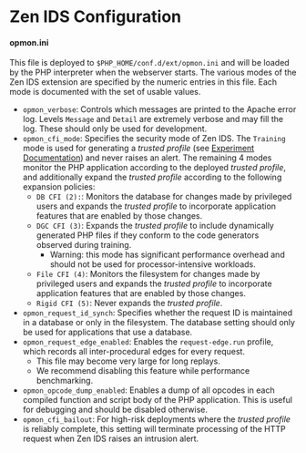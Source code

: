 # Zen IDS Configuration

#### opmon.ini

This file is deployed to `$PHP_HOME/conf.d/ext/opmon.ini` and will be loaded by the PHP interpreter when the webserver starts. The various modes of the Zen IDS extension are specified by the numeric entries in this file. Each mode is documented with the set of usable values.

* `opmon_verbose`: Controls which messages are printed to the Apache error log. Levels `Message` and `Detail` are extremely verbose and may fill the log. These should only be used for development.
* `opmon_cfi_mode`: Specifies the security mode of Zen IDS. The `Training` mode is used for generating a *trusted profile* (see [Experiment Documentation](https://github.com/uci-plrg/zen-ids/blob/interp-opt/EXPERIMENTS.md)) and never raises an alert. The remaining 4 modes monitor the PHP application according to the deployed *trusted profile*, and additionally expand the *trusted profile* according to the following expansion policies:
  * `DB CFI (2):`: Monitors the database for changes made by privileged users and expands the *trusted profile* to incorporate application features that are enabled by those changes.
  * `DGC CFI (3)`: Expands the *trusted profile* to include dynamically generated PHP files if they conform to the code generators observed during training. 
    * Warning: this mode has significant performance overhead and should not be used for processor-intensive workloads.
  * `File CFI (4)`: Monitors the filesystem for changes made by privileged users and expands the *trusted profile* to incorporate application features that are enabled by those changes.
  * `Rigid CFI (5)`: Never expands the *trusted profile*.
* `opmon_request_id_synch`: Specifies whether the request ID is maintained in a database or only in the filesystem. The database setting should only be used for applications that use a database.
* `opmon_request_edge_enabled`: Enables the `request-edge.run` profile, which records all inter-procedural edges for every request.
  * This file may become very large for long replays.
  * We recommend disabling this feature while performance benchmarking.
* `opmon_opcode_dump_enabled`: Enables a dump of all opcodes in each compiled function and script body of the PHP application. This is useful for debugging and should be disabled otherwise.
* `opmon_cfi_bailout`: For high-risk deployments where the *trusted profile* is reliably complete, this setting will terminate processing of the HTTP request when Zen IDS raises an intrusion alert.
